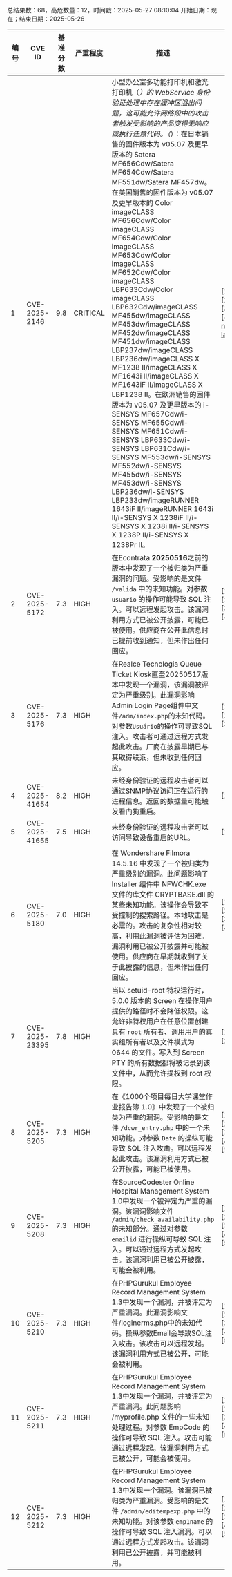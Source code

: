 总结果数：68，高危数量：12，时间戳：2025-05-27 08:10:04
开始日期：现在；结束日期：2025-05-26

| 编号 | CVE ID | 基准分数 | 严重程度 | 描述 | 参考资料 |
|-----|--------|------------|----------|-------------|------------|
| 1 | CVE-2025-2146 | 9.8  | CRITICAL | 小型办公室多功能打印机和激光打印机（*）的 WebService 身份验证处理中存在缓冲区溢出问题，这可能允许网络段中的攻击者触发受影响的产品变得无响应或执行任意代码。（*）：在日本销售的固件版本为 v05.07 及更早版本的 Satera MF656Cdw/Satera MF654Cdw/Satera MF551dw/Satera MF457dw。在美国销售的固件版本为 v05.07 及更早版本的 Color imageCLASS MF656Cdw/Color imageCLASS MF654Cdw/Color imageCLASS MF653Cdw/Color imageCLASS MF652Cdw/Color imageCLASS LBP633Cdw/Color imageCLASS LBP632Cdw/imageCLASS MF455dw/imageCLASS MF453dw/imageCLASS MF452dw/imageCLASS MF451dw/imageCLASS LBP237dw/imageCLASS LBP236dw/imageCLASS X MF1238 II/imageCLASS X MF1643i II/imageCLASS X MF1643iF II/imageCLASS X LBP1238 II。在欧洲销售的固件版本为 v05.07 及更早版本的 i-SENSYS MF657Cdw/i-SENSYS MF655Cdw/i-SENSYS MF651Cdw/i-SENSYS LBP633Cdw/i-SENSYS LBP631Cdw/i-SENSYS MF553dw/i-SENSYS MF552dw/i-SENSYS MF455dw/i-SENSYS MF453dw/i-SENSYS LBP236dw/i-SENSYS LBP233dw/imageRUNNER 1643iF II/imageRUNNER 1643i II/i-SENSYS X 1238iF II/i-SENSYS X 1238i II/i-SENSYS X 1238P II/i-SENSYS X 1238Pr II。 | [1]https://canon.jp/support/support-info/250127vulnerability-response<br>[2]https://psirt.canon/advisory-information/cp2025-001/<br>[3]https://www.canon-europe.com/support/product-security/#news<br>[4]https://www.usa.canon.com/support/canon-product-advisories/service-notice-regarding-vulnerability-measure-against-buffer-overflow-for-laser-printers-and-small-office-multifunctional-printers |
| 2 | CVE-2025-5172 | 7.3  | HIGH | 在Econtrata **20250516**之前的版本中发现了一个被归类为严重漏洞的问题。受影响的是文件 `/valida` 中的未知功能。对参数 `usuario` 的操作可能导致 SQL 注入。可以远程发起攻击。该漏洞利用方式已被公开披露，可能已被使用。供应商在公开此信息时已提前收到通知，但未作出任何回应。 | [1]https://github.com/yago3008/cves<br>[2]https://vuldb.com/?ctiid.310260<br>[3]https://vuldb.com/?id.310260<br>[4]https://vuldb.com/?submit.579248 |
| 3 | CVE-2025-5176 | 7.3  | HIGH | 在Realce Tecnologia Queue Ticket Kiosk直至20250517版本中发现一个漏洞，该漏洞被评定为严重级别。此漏洞影响Admin Login Page组件中文件`/adm/index.php`的未知代码。对参数`Usuário`的操作可导致SQL注入。攻击者可通过远程方式发起此攻击。厂商在披露早期已与其取得联系，但未收到任何回应。 | [1]https://vuldb.com/?ctiid.310264<br>[2]https://vuldb.com/?id.310264<br>[3]https://vuldb.com/?submit.579849 |
| 4 | CVE-2025-41654 | 8.2  | HIGH | 未经身份验证的远程攻击者可以通过SNMP协议访问正在运行的进程信息。返回的数据量可能触发看门狗重启。 | [1]https://cert.vde.com/en/advisories/VDE-2025-011 |
| 5 | CVE-2025-41655 | 7.5  | HIGH | 未经身份验证的远程攻击者可以访问导致设备重启的URL。 | [1]https://certvde.com/en/advisories/VDE-2025-011 |
| 6 | CVE-2025-5180 | 7.0  | HIGH | 在 Wondershare Filmora 14.5.16 中发现了一个被归类为严重级别的漏洞。此问题影响了 Installer 组件中 NFWCHK.exe 文件的库文件 CRYPTBASE.dll 的某些未知功能。该操作会导致不受控制的搜索路径。本地攻击是必需的。攻击的复杂性相对较高，利用此漏洞被评估为困难。漏洞利用已被公开披露并可能被使用。供应商在早期就收到了关于此披露的信息，但未作出任何回应。 | [1]https://gist.github.com/shellkraft/aa66561e984e83052bd080f195a3ec80<br>[2]https://vuldb.com/?ctiid.310268<br>[3]https://vuldb.com/?id.310268<br>[4]https://vuldb.com/?submit.580226 |
| 7 | CVE-2025-23395 | 7.8  | HIGH | 当以 setuid-root 特权运行时，5.0.0 版本的 Screen 在操作用户提供的路径时不会降低权限。这允许非特权用户在任意位置创建具有 `root` 所有者、调用用户的真实组所有者以及文件模式为 0644 的文件。写入到 Screen PTY 的所有数据都将被记录到该文件中，从而允许提权到 root 权限。 | [1]https://bugzilla.suse.com/show_bug.cgi?id=CVE-2025-23395<br>[2]https://www.openwall.com/lists/oss-security/2025/05/12/1 |
| 8 | CVE-2025-5205 | 7.3  | HIGH | 在《1000个项目每日大学课堂作业报告簿 1.0》中发现了一个被归类为严重的漏洞。受影响的是文件 `/dcwr_entry.php` 中的一个未知功能。对参数 `Date` 的操纵可能导致 SQL 注入攻击。可以远程发起此攻击。该漏洞利用方式已被公开披露，可能已被使用。 | [1]https://1000projects.org/<br>[2]https://github.com/Jackie1732/CVE/issues/1<br>[3]https://vuldb.com/?ctiid.310302<br>[4]https://vuldb.com/?id.310302<br>[5]https://vuldb.com/?submit.582110 |
| 9 | CVE-2025-5208 | 7.3  | HIGH | 在SourceCodester Online Hospital Management System 1.0中发现一个被评定为严重的漏洞。该漏洞影响文件 `/admin/check_availability.php` 的未知部分。通过对参数 `emailid` 进行操纵可导致 SQL 注入。可以通过远程方式发起攻击。该漏洞利用已被公开披露，可能会被利用。 | [1]https://github.com/snkercyber/CVE/issues/4<br>[2]https://vuldb.com/?ctiid.310305<br>[3]https://vuldb.com/?id.310305<br>[4]https://vuldb.com/?submit.582279<br>[5]https://www.sourcecodester.com/ |
| 10 | CVE-2025-5210 | 7.3  | HIGH | 在PHPGurukul Employee Record Management System 1.3中发现一个漏洞，并被评定为严重漏洞。此漏洞影响文件/loginerms.php中的未知代码。操纵参数Email会导致SQL注入攻击。该攻击可以远程发起。该漏洞利用方式已被公开，可能会被利用。 | [1]https://github.com/ting-06a/myCVE/issues/1<br>[2]https://phpgurukul.com/<br>[3]https://vuldb.com/?ctiid.310306<br>[4]https://vuldb.com/?id.310306<br>[5]https://vuldb.com/?submit.582802 |
| 11 | CVE-2025-5211 | 7.3  | HIGH | 在PHPGurukul Employee Record Management System 1.3中发现一个漏洞，并被评定为严重漏洞。此问题影响 /myprofile.php 文件的一些未知处理过程。对参数 EmpCode 的操作可导致 SQL 注入。攻击可能通过远程发起。该漏洞利用方式已被公开，可能会被使用。 | [1]https://github.com/ting-06a/myCVE/issues/2<br>[2]https://phpgurukul.com/<br>[3]https://vuldb.com/?ctiid.310307<br>[4]https://vuldb.com/?id.310307<br>[5]https://vuldb.com/?submit.582809 |
| 12 | CVE-2025-5212 | 7.3  | HIGH | 在PHPGurukul Employee Record Management System 1.3中发现一个漏洞。该漏洞已被归类为严重漏洞。受影响的是文件 `/admin/editempexp.php` 中的未知功能。对该参数 `emp1name` 的操作可导致 SQL 注入漏洞。可以通过远程方式发起攻击。该漏洞利用已公开披露，并可能被利用。 | [1]https://github.com/ting-06a/myCVE/issues/3<br>[2]https://phpgurukul.com/<br>[3]https://vuldb.com/?ctiid.310308<br>[4]https://vuldb.com/?id.310308<br>[5]https://vuldb.com/?submit.582812 |